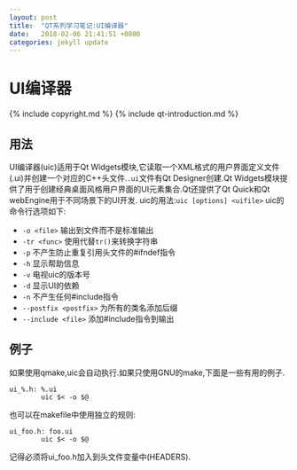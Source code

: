```yaml
---
layout: post
title:  "QT系列学习笔记:UI编译器"
date:   2018-02-06 21:41:51 +0800
categories: jekyll update
---
```

# UI编译器 #


{% include copyright.md %}
{% include qt-introduction.md %}

## 用法 ##

UI编译器(uic)适用于Qt Widgets模块,它读取一个XML格式的用户界面定义文件(.ui)并创建一个对应的C++头文件.`.ui`文件有Qt Designer创建.Qt Widgets模块提供了用于创建经典桌面风格用户界面的UI元素集合.Qt还提供了Qt Quick和Qt webEngine用于不同场景下的UI开发.
uic的用法:`uic [options] <uifile>`
uic的命令行选项如下:

  * `-o <file>` 输出到文件而不是标准输出
  * `-tr <func>` 使用<func>代替`tr()`来转换字符串
  * `-p` 不产生防止重复引用头文件的#ifndef指令
  * `-h` 显示帮助信息
  * `-v` 电视uic的版本号
  * `-d` 显示UI的依赖
  * `-n` 不产生任何#include指令
  * `--postfix <postfix>` 为所有的类名添加后缀
  * `--include <file>` 添加#include指令到输出
  
## 例子 ##

如果使用qmake,uic会自动执行.如果只使用GNU的make,下面是一些有用的例子.

```
ui_%.h: %.ui
        uic $< -o $@
```

也可以在makefile中使用独立的规则:

```
ui_foo.h: foo.ui
        uic $< -o $@
```

记得必须将ui_foo.h加入到头文件变量中(HEADERS).
